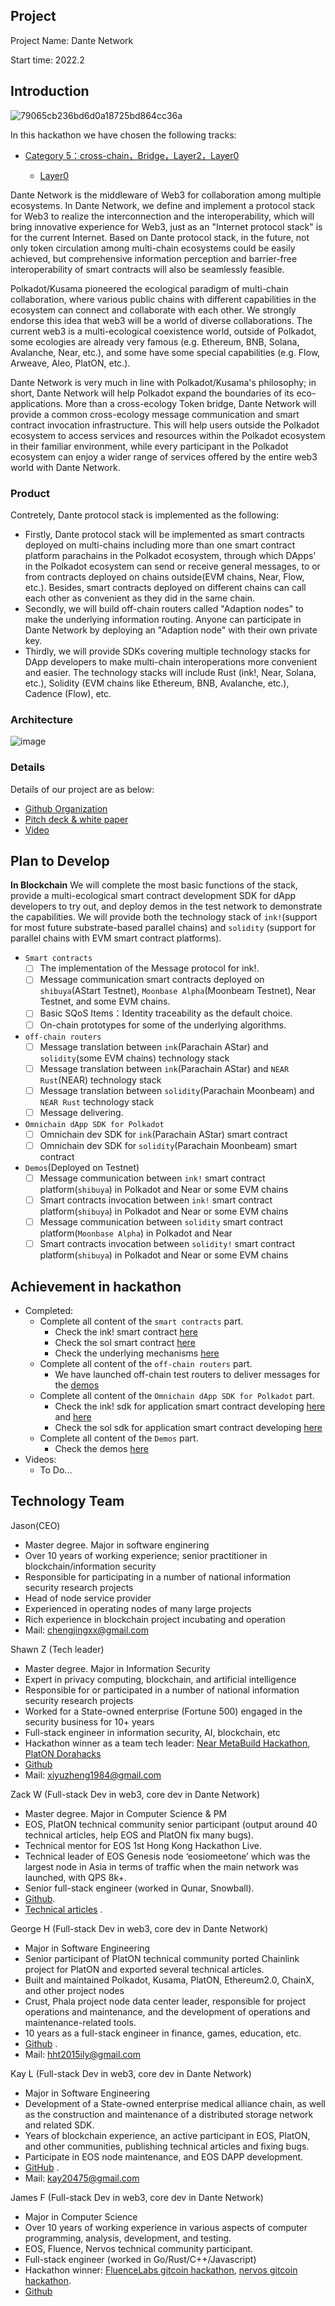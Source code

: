## Project

Project Name: Dante Network

Start time: 2022.2

## Introduction

![79065cb236bd6d0a18725bd864cc36a](https://user-images.githubusercontent.com/83746881/169981478-dd274207-a0ee-48a5-bdc1-94e46f938766.png)

In this hackathon we have chosen the following tracks:
* [Category 5：cross-chain，Bridge，Layer2，Layer0](https://github.com/xiyu1984/hackathon-2022-summer/blob/main/docs/categories.md#%E7%B1%BB%E5%88%AB-5%E8%B7%A8%E9%93%BEbridgelayer2layer0)
  
  * [Layer0](https://github.com/xiyu1984/hackathon-2022-summer/blob/main/docs/categories.md#layer0)

Dante Network is the middleware of Web3 for collaboration among multiple ecosystems.  In Dante Network, we define and implement a protocol stack for Web3 to realize the interconnection and the interoperability, which will bring innovative experience for Web3, just as an "Internet protocol stack" is for the current Internet. Based on Dante protocol stack, in the future, not only token circulation among multi-chain ecosystems could be easily achieved, but comprehensive information perception and barrier-free interoperability of smart contracts will also be seamlessly feasible. 

Polkadot/Kusama pioneered the ecological paradigm of multi-chain collaboration, where various public chains with different capabilities in the ecosystem can connect and collaborate with each other. We strongly endorse this idea that web3 will be a world of diverse collaborations. The current web3 is a multi-ecological coexistence world, outside of Polkadot, some ecologies are already very famous (e.g. Ethereum, BNB, Solana, Avalanche, Near, etc.), and some have some special capabilities (e.g. Flow, Arweave, Aleo, PlatON, etc.).

Dante Network is very much in line with Polkadot/Kusama's philosophy; in short, Dante Network will help Polkadot expand the boundaries of its eco-applications. More than a cross-ecology Token bridge, Dante Network will provide a common cross-ecology message communication and smart contract invocation infrastructure. This will help users outside the Polkadot ecosystem to access services and resources within the Polkadot ecosystem in their familiar environment, while every participant in the Polkadot ecosystem can enjoy a wider range of services offered by the entire web3 world with Dante Network.

### Product
Contretely, Dante protocol stack is implemented as the following:

* Firstly, Dante protocol stack will be implemented as smart contracts deployed on multi-chains including more than one smart contract platform parachains in the Polkadot ecosystem, through which DApps' in the Polkadot ecosystem can send or receive general messages, to or from contracts deployed on chains outside(EVM chains, Near, Flow, etc.). Besides, smart contracts deployed on different chains can call each other as convenient as they did in the same chain.
* Secondly, we will build off-chain routers called "Adaption nodes" to make the underlying information routing. Anyone can participate in Dante Network by deploying an "Adaption node" with their own private key.
* Thirdly, we will provide SDKs covering multiple technology stacks for DApp developers to make multi-chain interoperations more convenient and easier. The technology stacks will include Rust (ink!, Near, Solana, etc.), Solidity (EVM chains like Ethereum, BNB, Avalanche, etc.), Cadence (Flow), etc.

### Architecture
![image](https://user-images.githubusercontent.com/83746881/174229468-cfbddd60-fb31-4477-bbd8-9f4e99ccc81e.png)

### Details
Details of our project are as below: 
* [Github Organization](https://github.com/dantenetwork)
* [Pitch deck  & white paper](https://github.com/dantenetwork/Pitch-Deck)
* [Video](https://www.youtube.com/watch?v=CYXx4O8Xgcs)

## Plan to Develop

**In Blockchain**
We will complete the most basic functions of the stack, provide a multi-ecological smart contract development SDK for dApp developers to try out, and deploy demos in the test network to demonstrate the capabilities. We will provide both the technology stack of `ink!`(support for most future substrate-based parallel chains) and `solidity` (support for parallel chains with EVM smart contract platforms).

- `Smart contracts`
  - [ ] The implementation of the Message protocol for ink!.
  - [ ] Message communication smart contracts deployed on `shibuya`(AStart Testnet), `Moonbase Alpha`(Moonbeam Testnet), Near Testnet, and some EVM chains.
  - [ ] Basic SQoS Items：Identity traceability as the default choice.
  - [ ] On-chain prototypes for some of the underlying algorithms.
- `off-chain routers` 
  - [ ] Message translation between `ink`(Parachain AStar) and `solidity`(some EVM chains) technology stack
  - [ ] Message translation between `ink`(Parachain AStar) and `NEAR Rust`(NEAR) technology stack
  - [ ] Message translation between `solidity`(Parachain Moonbeam) and `NEAR Rust` technology stack
  - [ ] Message delivering.
- `Omnichain dApp SDK for Polkadot`
  - [ ] Omnichain dev SDK for `ink`(Parachain AStar) smart contract
  - [ ] Omnichain dev SDK for `solidity`(Parachain Moonbeam) smart contract
- `Demos`(Deployed on Testnet)
  - [ ] Message communication between `ink!` smart contract platform(`shibuya`) in Polkadot and Near or some EVM chains
  - [ ] Smart contracts invocation between `ink!` smart contract platform(`shibuya`) in Polkadot and Near or some EVM chains
  - [ ] Message communication between `solidity` smart contract platform(`Moonbase Alpha`) in Polkadot and Near
  - [ ] Smart contracts invocation between `solidity!` smart contract platform(`shibuya`) in Polkadot and Near or some EVM chains

## Achievement in hackathon
- Completed:
  - Complete all content of the `smart contracts` part.
    - Check the ink! smart contract [here](./src/ink!/core-contract/bin/)
    - Check the sol smart contract [here](./src/Moonbeam/core-contract/bin/)
    - Check the underlying mechanisms [here](./src/ink!/algorithm-prototype/)
  - Complete all content of the `off-chain routers` part.
    - We have launched off-chain test routers to deliver messages for the [demos](./demo/)
  - Complete all content of the `Omnichain dApp SDK for Polkadot` part.
    - Check the ink! sdk for application smart contract developing [here](./src/ink!/ink-sdk/) and [here](./src/ink!/message-ink/)
    - Check the sol sdk for application smart contract developing [here](./src/Moonbeam/sc-dev-solidity-sdk/)
  - Complete all content of the `Demos` part.
    - Check the demos [here](./demo/)
- Videos:
  - To Do...


## Technology Team
Jason(CEO)
* Master degree. Major in software enginering
* Over 10 years of working experience; senior practitioner in blockchain/information security
* Responsible for participating in a number of national information security research projects
* Head of node service provider
* Experienced in operating nodes of many large projects
* Rich experience in blockchain project incubating and operation
* Mail: chengjingxx@gmail.com

Shawn Z (Tech leader)
* Master degree. Major in Information Security
* Expert in privacy computing, blockchain, and artificial intelligence
* Responsible for or participated in a number of national information security research projects
* Worked for a State-owned enterprise (Fortune 500) engaged in the security business for 10+ years
* Full-stack engineer in information security, AI, blockchain, etc
* Hackathon winner as a team tech leader: [Near MetaBuild Hackathon](https://devpost.com/software/universal-trusted-cross-chain-bridge ), [PlatON Dorahacks](https://forum.latticex.foundation/t/topic/5676 )
* [Github](https://github.com/xiyu1984) 
* Mail: xiyuzheng1984@gmail.com

Zack W (Full-stack Dev in web3, core dev in Dante Network)
* Master degree. Major in Computer Science & PM
* EOS, PlatON technical community senior participant (output around 40 technical articles, help EOS and PlatON fix many bugs).
* Technical mentor for EOS 1st Hong Kong Hackathon Live.
* Technical leader of EOS Genesis node ‘eosiomeetone’ which was the largest node in Asia in terms of traffic when the main network was launched, with QPS 8k+.
* Senior full-stack engineer (worked in Qunar, Snowball).
* [Github](https://github.com/wuyahuang).
* [Technical articles](https://github.com/meet-one/documentation) .

George H (Full-stack Dev in web3, core dev in Dante Network)
* Major in Software Engineering
* Senior participant of PlatON technical community ported Chainlink project for PlatON and exported several technical articles.
* Built and maintained Polkadot, Kusama, PlatON, Ethereum2.0, ChainX, and other project nodes
* Crust, Phala project node data center leader, responsible for project operations and maintenance, and the development of operations and maintenance-related tools.
* 10 years as a full-stack engineer in finance, games, education, etc.
* [Github](https://github.com/virgil2019) .
* Mail: hht2015ily@gmail.com

Kay L (Full-stack Dev in web3, core dev in Dante Network)
* Major in Software Engineering
* Development of a State-owned enterprise medical alliance chain, as well as the construction and maintenance of a distributed storage network and related SDK.
* Years of blockchain experience, an active participant in EOS, PlatON, and other communities, publishing technical articles and fixing bugs.
* Participate in EOS node maintenance, and EOS DAPP development.
* [GitHub](https://github.com/kay404) .
* Mail: kay20475@gmail.com

James F (Full-stack Dev in web3, core dev in Dante Network)
* Major in Computer Science
* Over 10 years of working experience in various aspects of computer programming, analysis, development, and testing.
* EOS, Fluence, Nervos technical community participant.
* Full-stack engineer (worked in Go/Rust/C++/Javascript)
* Hackathon winner: [FluenceLabs gitcoin hackathon](https://gitcoin.co/issue/fluencelabs/sovereign-data-hackathon/1/100026738 ), [nervos gitcoin hackathon](https://www.nervos.org/blog/nervos-gitcoin-hackathon-winners-announced ).
* [Github](https://github.com/fsy412) 
